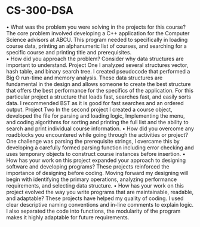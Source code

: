 # CS-300-DSA
•	What was the problem you were solving in the projects for this course?
The core problem involved developing a C++ application for the Computer Science advisors at ABCU. This program needed to specifically in loading course data, printing an alphanumeric list of courses, and searching for a specific course and printing title and prerequisites.  
•	How did you approach the problem? Consider why data structures are important to understand.
Project One
I analyzed several structures vector, hash table, and binary search tree. I created pseudocode that performed a Big O run-time and memory analysis. These data structures are fundamental in the design and allows someone to create the best structure that offers the best performance for the specifics of the application. For this particular project a structure that loads fast, searches fast, and easily sorts data. I recommended BST as it is good for fast searches and an ordered output.
	Project Two
	In the second project I created a course object, developed the file for parsing and loading logic, 
Implementing the menu, and coding algorithms for sorting and printing the full list and the ability to search and print individual course information. 
•	How did you overcome any roadblocks you encountered while going through the activities or project?
One challenge was parsing the prerequisite strings, I overcame this by developing a carefully formed parsing function including error checking and uses temporary objects to construct course instances before insertion. 
•	How has your work on this project expanded your approach to designing software and developing programs?
These projects reinforced the importance of designing before coding. Moving forward my designing will begin with identifying the primary operations, analyzing performance requirements, and selecting data structure.
•	How has your work on this project evolved the way you write programs that are maintainable, readable, and adaptable?
These projects have helped my quality of coding. I used clear descriptive naming conventions and in-line comments to explain logic. I also separated the code into functions, the modularity of the program makes it highly adaptable for future requirements.
